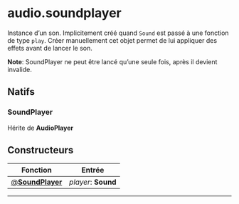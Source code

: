 # audio.soundplayer

Instance d’un son.
Implicitement créé quand `Sound` est passé à une fonction de type `play`.
Créer manuellement cet objet permet de lui appliquer des effets avant de lancer le son.

**Note**: SoundPlayer ne peut être lancé qu’une seule fois, après il devient invalide.
## Natifs
### SoundPlayer
Hérite de **AudioPlayer**
## Constructeurs
|Fonction|Entrée|
|-|-|
|[@**SoundPlayer**](#ctor_0)| *player*: **Sound**|


***
